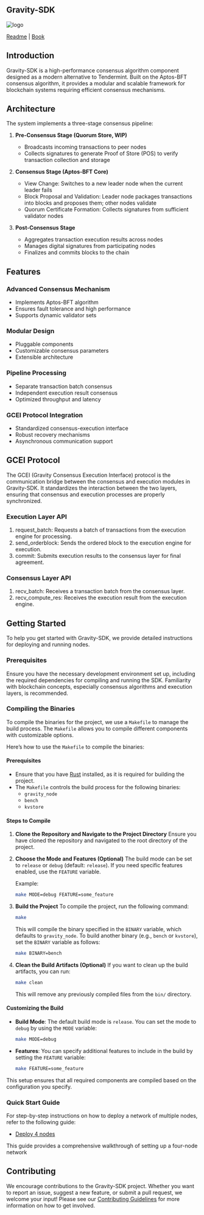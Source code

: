 
## Gravity-SDK

![logo](https://framerusercontent.com/images/KFAvs9kq8cPUVXIEBaW6UuhuK0.svg)

[Readme](./readme.md) 
| [Book](https://github.com/Galxe/gravity-sdk)



## Introduction
Gravity-SDK is a high-performance consensus algorithm component designed as a modern alternative to Tendermint. Built on the Aptos-BFT consensus algorithm, it provides a modular and scalable framework for blockchain systems requiring efficient consensus mechanisms.

## Architecture

The system implements a three-stage consensus pipeline:

1. **Pre-Consensus Stage (Quorum Store, WIP)**   
   - Broadcasts incoming transactions to peer nodes
   - Collects signatures to generate Proof of Store (POS) to verify transaction collection and storage

2. **Consensus Stage (Aptos-BFT Core)**
   - View Change: Switches to a new leader node when the current leader fails
   - Block Proposal and Validation: Leader node packages transactions into blocks and proposes them; other nodes validate
   - Quorum Certificate Formation: Collects signatures from sufficient validator nodes

3. **Post-Consensus Stage**
   - Aggregates transaction execution results across nodes
   - Manages digital signatures from participating nodes
   - Finalizes and commits blocks to the chain

## Features

### Advanced Consensus Mechanism
- Implements Aptos-BFT algorithm
- Ensures fault tolerance and high performance
- Supports dynamic validator sets

### Modular Design
- Pluggable components
- Customizable consensus parameters
- Extensible architecture

### Pipeline Processing
- Separate transaction batch consensus
- Independent execution result consensus
- Optimized throughput and latency

### GCEI Protocol Integration
- Standardized consensus-execution interface
- Robust recovery mechanisms
- Asynchronous communication support

## GCEI Protocol
The GCEI (Gravity Consensus Execution Interface) protocol is the communication bridge between the consensus and execution modules in Gravity-SDK. It standardizes the interaction between the two layers, ensuring that consensus and execution processes are properly synchronized.

### Execution Layer API
1. request_batch: Requests a batch of transactions from the execution engine for processing.
2. send_orderblock: Sends the ordered block to the execution engine for execution.
3. commit: Submits execution results to the consensus layer for final agreement.
### Consensus Layer API
1. recv_batch: Receives a transaction batch from the consensus layer.
2. recv_compute_res: Receives the execution result from the execution engine.


## Getting Started
To help you get started with Gravity-SDK, we provide detailed instructions for deploying and running nodes.

### Prerequisites
Ensure you have the necessary development environment set up, including the required dependencies for compiling and running the SDK.
Familiarity with blockchain concepts, especially consensus algorithms and execution layers, is recommended.

### Compiling the Binaries

To compile the binaries for the project, we use a `Makefile` to manage the build process. The `Makefile` allows you to compile different components with customizable options.

Here’s how to use the `Makefile` to compile the binaries:

#### Prerequisites
- Ensure that you have [Rust](https://www.rust-lang.org/learn/get-started) installed, as it is required for building the project.
- The `Makefile` controls the build process for the following binaries:
  - `gravity_node`
  - `bench`
  - `kvstore`

#### Steps to Compile

1. **Clone the Repository and Navigate to the Project Directory**
   Ensure you have cloned the repository and navigated to the root directory of the project.

2. **Choose the Mode and Features (Optional)**
   The build mode can be set to `release` or `debug` (default: `release`). If you need specific features enabled, use the `FEATURE` variable.

   Example:
   ```bash
   make MODE=debug FEATURE=some_feature
   ```

3. **Build the Project**
   To compile the project, run the following command:
   ```bash
   make
   ```

   This will compile the binary specified in the `BINARY` variable, which defaults to `gravity_node`. To build another binary (e.g., `bench` or `kvstore`), set the `BINARY` variable as follows:

   ```bash
   make BINARY=bench
   ```

4. **Clean the Build Artifacts (Optional)**
   If you want to clean up the build artifacts, you can run:
   ```bash
   make clean
   ```

   This will remove any previously compiled files from the `bin/` directory.

#### Customizing the Build
- **Build Mode**: The default build mode is `release`. You can set the mode to `debug` by using the `MODE` variable:
  ```bash
  make MODE=debug
  ```
- **Features**: You can specify additional features to include in the build by setting the `FEATURE` variable:
  ```bash
  make FEATURE=some_feature
  ```

This setup ensures that all required components are compiled based on the configuration you specify.


### Quick Start Guide
For step-by-step instructions on how to deploy a network of multiple nodes, refer to the following guide:

- [Deploy 4 nodes](deploy_utils/readme.md)

This guide provides a comprehensive walkthrough of setting up a four-node network

## Contributing

We encourage contributions to the Gravity-SDK project. Whether you want to report an issue, suggest a new feature, or submit a pull request, we welcome your input! Please see our [Contributing Guidelines](CONTRIBUTING.md) for more information on how to get involved.

